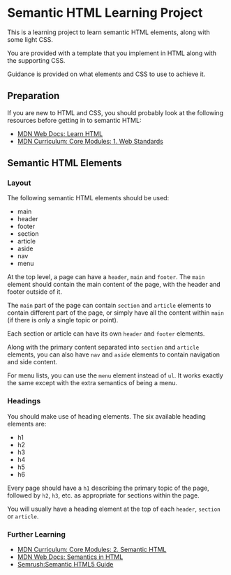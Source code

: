 
# Semantic HTML Learning Project

This is a learning project to learn semantic HTML elements, along with some light CSS.

You are provided with a template that you implement in HTML along with the supporting CSS.

Guidance is provided on what elements and CSS to use to achieve it.

## Preparation

If you are new to HTML and CSS, you should probably look at the following resources before getting in to semantic HTML:

- [MDN Web Docs: Learn HTML](https://developer.mozilla.org/en-US/docs/Learn/HTML)
- [MDN Curriculum: Core Modules: 1. Web Standards](https://developer.mozilla.org/en-US/curriculum/core/web-standards/)

## Semantic HTML Elements

### Layout

The following semantic HTML elements should be used:

- main
- header
- footer
- section
- article
- aside
- nav
- menu

At the top level, a page can have a `header`, `main` and `footer`. The `main` element should contain the main content of the page, with the header and footer outside of it.

The `main` part of the page can contain `section` and `article` elements to contain different part of the page, or simply have all the content within `main` (if there is only a single topic or point).

Each section or article can have its own `header` and `footer` elements.

Along with the primary content separated into `section` and `article` elements, you can also have `nav` and `aside` elements to contain navigation and side content.

For menu lists, you can use the `menu` element instead of `ul`. It works exactly the same except with the extra semantics of being a menu.

### Headings

You should make use of heading elements. The six available heading elements are:

- h1
- h2
- h3
- h4
- h5
- h6

Every page should have a `h1` describing the primary topic of the page, followed by `h2`, `h3`, etc. as appropriate for sections within the page.

You will usually have a heading element at the top of each `header`, `section` or `article`.

### Further Learning

- [MDN Curriculum: Core Modules: 2. Semantic HTML](https://developer.mozilla.org/en-US/curriculum/core/semantic-html/)
- [MDN Web Docs: Semantics in HTML](https://developer.mozilla.org/en-US/docs/Glossary/Semantics#semantics_in_html)
- [Semrush:Semantic HTML5 Guide](https://www.semrush.com/blog/semantic-html5-guide/)
